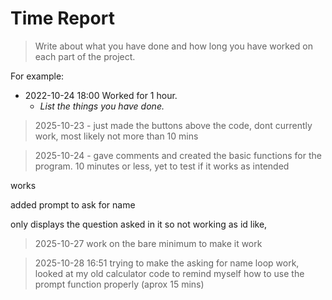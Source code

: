 # Time Report

> Write about what you have done and how long you have worked on each part of the project.

For example: 

- 2022-10-24 18:00 Worked for 1 hour.
  - *List the things you have done.*

>2025-10-23 - just made the buttons above the code, dont currently work, most likely not more than 10 mins

>2025-10-24 - gave comments and created the basic functions for the program. 10 minutes or less, yet to test if it works as intended 

works 

added prompt to ask for name 

only displays the question asked in it so not working as id like,  



>2025-10-27 work on the bare minimum to make it work

>2025-10-28 16:51 trying to make the asking for name loop work, looked at my old calculator code to remind myself how to use the prompt function properly (aprox 15 mins)